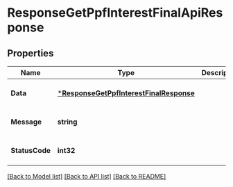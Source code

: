 # ResponseGetPpfInterestFinalApiResponse

## Properties
Name | Type | Description | Notes
------------ | ------------- | ------------- | -------------
**Data** | [***ResponseGetPpfInterestFinalResponse**](response.GetPPFInterestFinalResponse.md) |  | [optional] [default to null]
**Message** | **string** |  | [optional] [default to null]
**StatusCode** | **int32** |  | [optional] [default to null]

[[Back to Model list]](../README.md#documentation-for-models) [[Back to API list]](../README.md#documentation-for-api-endpoints) [[Back to README]](../README.md)


